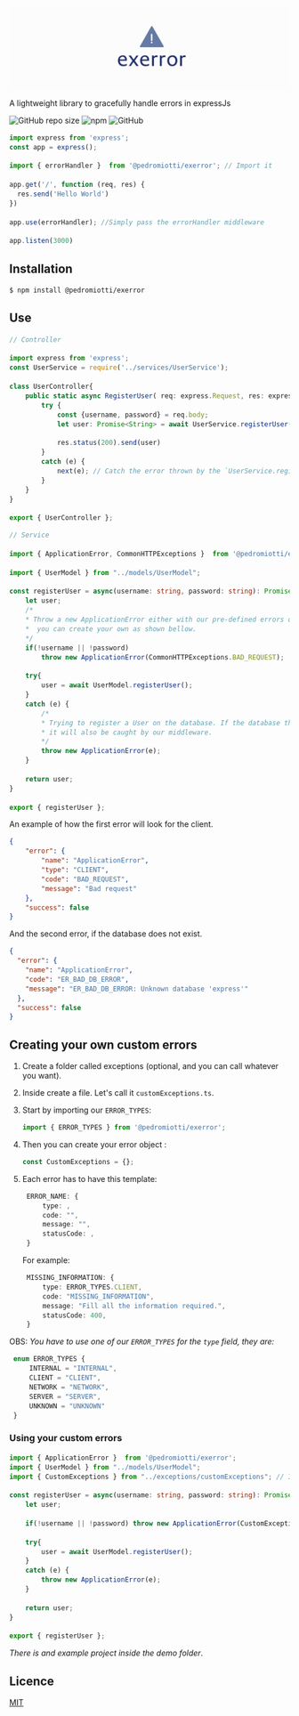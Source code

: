 ![Exerror Logo](https://github.com/PedroMiotti/exerror/blob/main/.github/img/logo.png)

A lightweight library to gracefully handle errors in expressJs

![GitHub repo size](https://img.shields.io/github/repo-size/PedroMiotti/exerror)
![npm](https://img.shields.io/npm/dw/@pedromiotti/exerror)
![GitHub](https://img.shields.io/github/license/PedroMiotti/exerror)

```js
import express from 'express';
const app = express();

import { errorHandler }  from '@pedromiotti/exerror'; // Import it

app.get('/', function (req, res) {
  res.send('Hello World')
})

app.use(errorHandler); //Simply pass the errorHandler middleware

app.listen(3000)
```

## Installation

```bash
$ npm install @pedromiotti/exerror
```

## Use

```ts
// Controller

import express from 'express';
const UserService = require('../services/UserService');

class UserController{
    public static async RegisterUser( req: express.Request, res: express.Response, next: express.NextFunction): Promise<void>{
        try {
            const {username, password} = req.body;
            let user: Promise<String> = await UserService.registerUser(username, password);

            res.status(200).send(user)
        }
        catch (e) {
            next(e); // Catch the error thrown by the `UserService.registerUser` function and pass it to the middleware
        }
    }
}

export { UserController };
```

```ts
// Service 

import { ApplicationError, CommonHTTPExceptions }  from '@pedromiotti/exerror';

import { UserModel } from "../models/UserModel";

const registerUser = async(username: string, password: string): Promise<String> => {
    let user;
    /*
    * Throw a new ApplicationError either with our pre-defined errors or 
    *  you can create your own as shown bellow.
    */
    if(!username || !password) 
        throw new ApplicationError(CommonHTTPExceptions.BAD_REQUEST);   

    try{
        user = await UserModel.registerUser();
    }
    catch (e) {
        /*
        * Trying to register a User on the database. If the database throws an error,
        * it will also be caught by our middleware.
        */
        throw new ApplicationError(e); 
    }

    return user;
}

export { registerUser };
```


An example of how the first error will look for the client.
```json
{
    "error": {
        "name": "ApplicationError",
        "type": "CLIENT",
        "code": "BAD_REQUEST",
        "message": "Bad request"
    },
    "success": false
}
```
And the second error, if the database does not exist.

```json
{
  "error": {
    "name": "ApplicationError",
    "code": "ER_BAD_DB_ERROR",
    "message": "ER_BAD_DB_ERROR: Unknown database 'express'"
  },
  "success": false
}
```

## Creating your own custom errors

1. Create a folder called exceptions (optional, and you can call whatever you want).
   
2. Inside create a file. Let's call it `customExceptions.ts`.

3. Start by importing our `ERROR_TYPES`:
   
    ```ts  
    import { ERROR_TYPES } from '@pedromiotti/exerror'; 
   ```
4. Then you can create your error object :

    ```ts  
    const CustomExceptions = {};
    ```
5. Each error has to have this template:
   
   ```ts
    ERROR_NAME: {
        type: ,
        code: "",
        message: "",
        statusCode: ,
    }
    ```
   For example:
   
   ```ts
    MISSING_INFORMATION: {
        type: ERROR_TYPES.CLIENT,
        code: "MISSING_INFORMATION",
        message: "Fill all the information required.",
        statusCode: 400,
    }
    ```
OBS:
*You have to use one of our `ERROR_TYPES` for the `type` field, they are:*

   ```ts
    enum ERROR_TYPES {
        INTERNAL = "INTERNAL",
        CLIENT = "CLIENT",
        NETWORK = "NETWORK",
        SERVER = "SERVER",
        UNKNOWN = "UNKNOWN"
    }
   ```

### Using your custom errors


```ts
import { ApplicationError }  from '@pedromiotti/exerror';
import { UserModel } from "../models/UserModel";
import { CustomExceptions } from "../exceptions/customExceptions"; // Import it

const registerUser = async(username: string, password: string): Promise<String> => {
    let user;
    
    if(!username || !password) throw new ApplicationError(CustomExceptions.MISSING_INFORMATION); // And simply use it

    try{
        user = await UserModel.registerUser();
    }
    catch (e) {
        throw new ApplicationError(e);
    }

    return user;
}

export { registerUser };
```


*There is and example project inside the demo folder*.


## Licence

[MIT](LICENSE)
